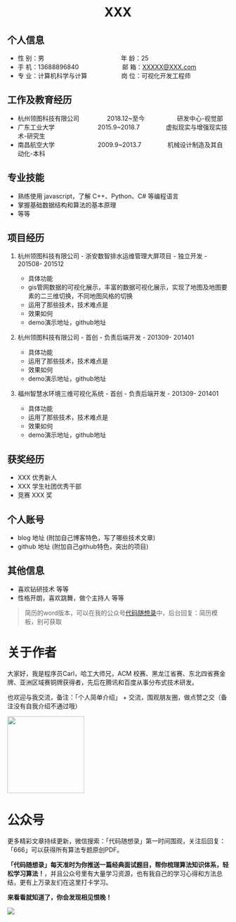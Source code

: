  <center>
     <h1>XXX</h1>
 </center>

## 个人信息 

* 性 别：男&emsp;&emsp;&emsp;&emsp;&emsp;&emsp;&emsp;&emsp;&emsp;&emsp;&emsp;&emsp;&ensp;年 龄：25  
* 手 机：13688896840 &emsp;&emsp;&emsp;&emsp;&emsp;&emsp;&ensp;  邮 箱：XXXXX@XXX.com    
* 专 业：计算机科学与计算 &emsp;&emsp;&emsp;&emsp;&emsp; 岗 位：可视化开发工程师

## 工作及教育经历

* 杭州领图科技有限公司&emsp;&emsp;&emsp;&emsp;&ensp;2018.12~至今&emsp;&emsp;&emsp;&emsp;&emsp; 研发中心-视觉部       
* 广东工业大学&emsp;&emsp;&emsp;&emsp;&emsp;&emsp;&emsp;2015.9~2018.7&emsp;&emsp;&emsp;&emsp; 虚拟现实与增强现实技术-研究生         
* 南昌航空大学&emsp;&emsp;&emsp;&emsp;&emsp;&emsp;&emsp;2009.9~2013.7&emsp;&emsp;&emsp;&emsp; 机械设计制造及其自动化-本科  

## 专业技能

* 熟练使用 javascript，了解 C++、Python、C# 等编程语言
* 掌握基础数据结构和算法的基本原理
* 等等

## 项目经历

1. 杭州领图科技有限公司 - 浙安数智排水运维管理大屏项目 - 独立开发 - 201508- 201512 
    * 具体功能 
    * gis管网数据的可视化展示，丰富的数据可视化展示，实现了地图及地图要素的二三维切换，不同地图风格的切换
    * 运用了那些技术，技术难点是
    * 效果如何
    * demo演示地址，github地址 

2. 杭州领图科技有限公司 - 首创 - 负责后端开发 - 201309- 201401 
    * 具体功能 
    * 运用了那些技术，技术难点是
    * 效果如何
    * demo演示地址，github地址 
2. 福州智慧水环境三维可视化系统 - 首创 - 负责后端开发 - 201309- 201401 
    * 具体功能 
    * 运用了那些技术，技术难点是
    * 效果如何
    * demo演示地址，github地址 

## 获奖经历
* XXX 优秀新人
* XXX 学生社团优秀干部
* 竞赛 XXX 奖

## 个人账号 
* blog 地址 (附加自己博客特色，写了哪些技术文章)
* github 地址 (附加自己github特色，突出的项目)

## 其他信息 
* 喜欢钻研技术 等等
* 性格开朗，喜欢跳舞，做个主持人 等等 

> 简历的word版本，可以在我的公众号[代码随想录](https://img-blog.csdnimg.cn/20200815195519696.png)中，后台回复：简历模板，别可获取

# 关于作者

大家好，我是程序员Carl，哈工大师兄，ACM 校赛、黑龙江省赛、东北四省赛金牌、亚洲区域赛铜牌获得者，先后在腾讯和百度从事分布式技术研发。

也欢迎与我交流，备注：「个人简单介绍」 + 交流，围观朋友圈，做点赞之交（备注没有自我介绍不通过哦）

<a name="微信"></a>
<img src="https://img-blog.csdnimg.cn/20200814140330894.png" data-img="1" width="175" height="175">

# 公众号

更多精彩文章持续更新，微信搜索：「代码随想录」第一时间围观，关注后回复：「666」可以获得所有算法专题原创PDF。


**「代码随想录」每天准时为你推送一篇经典面试题目，帮你梳理算法知识体系，轻松学习算法！**，并且公众号里有大量学习资源，也有我自己的学习心得和方法总结，更有上万录友们在这里打卡学习。

**来看看就知道了，你会发现相见恨晚！**

<a name="公众号"></a>

![](https://github.com/youngyangyang04/leetcode-master/blob/master/pics/%E5%85%AC%E4%BC%97%E5%8F%B7.png)

